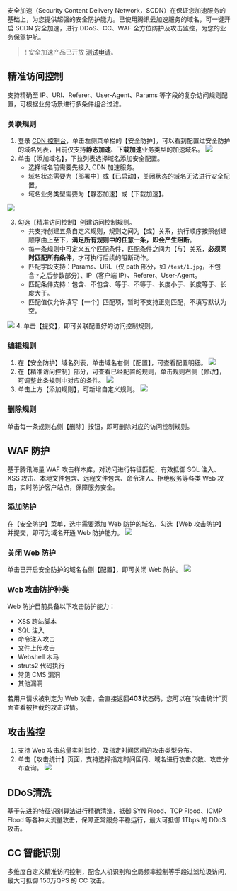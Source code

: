 安全加速（Security Content Delivery Network，SCDN）在保证您加速服务的基础上，为您提供超强的安全防护能力。已使用腾讯云加速服务的域名，可一键开启 SCDN 安全加速，进行 DDoS、CC、WAF 全方位防护及攻击监控，为您的业务保驾护航。

> ! 安全加速产品已开放 [测试申请](https://cloud.tencent.com/product/scdn)。

## 精准访问控制

支持精确至 IP、URI、Referer、User-Agent、Params 等字段的复杂访问规则配置，可根据业务场景进行多条件组合过滤。

### 关联规则

1. 登录 [CDN 控制台](https://console.cloud.tencent.com/cdn)，单击左侧菜单栏的【安全防护】，可以看到配置过安全防护的域名列表，目前仅支持**静态加速**、**下载加速**业务类型的加速域名。
![](https://main.qcloudimg.com/raw/892183be68807e71235de97a04e89cfe.png)
2. 单击【添加域名】，下拉列表选择域名添加安全配置。
   - 选择域名前需要先接入 CDN 加速服务。
   - 域名状态需要为【部署中】或【已启动】，关闭状态的域名无法进行安全配置。
   - 域名业务类型需要为【静态加速】或【下载加速】。
   
![](https://main.qcloudimg.com/raw/b6c703d764db0f4de22c3d4abe3161e5.png)

3. 勾选【精准访问控制】创建访问控制规则。
   - 共支持创建五条自定义规则，规则之间为【或】关系，执行顺序按照创建顺序由上至下，**满足所有规则中的任意一条，即会产生阻断**。
   - 每一条规则中可定义五个匹配条件，匹配条件之间为【与】关系，**必须同时匹配所有条件**，才可执行后续的阻断动作。
   - 匹配字段支持：Params、URL（仅 path 部分，如 ```/test/1.jpg```，不包含`？`之后参数部分）、IP（客户端 IP）、Referer、User-Agent。
   - 匹配条件支持：包含、不包含、等于、不等于、长度小于、长度等于、长度大于。
   - 匹配值仅允许填写【一个】匹配项，暂时不支持正则匹配，不填写默认为空。

![](https://main.qcloudimg.com/raw/e2dbf70d7a0bc1fc28e52a14a680126a.png)
4. 单击【提交】，即可关联配置好的访问控制规则。

### 编辑规则

1. 在【安全防护】域名列表，单击域名右侧【配置】，可查看配置明细。
![](https://main.qcloudimg.com/raw/41b344f0f27f9b5b3398d6dcbf9b0f80.png)
2. 在【精准访问控制】部分，可查看已经配置的规则，单击规则右侧【修改】，可调整此条规则中对应的条件。
![](https://main.qcloudimg.com/raw/8d339f6ed8a55560ef9b18937161e53a.png)
3. 单击上方【添加规则】，可新增自定义规则。
![](https://main.qcloudimg.com/raw/f8da5e554cb75bacdb7e43e9b1c37120.png)

### 删除规则

单击每一条规则右侧【删除】按钮，即可删除对应的访问控制规则。

## WAF 防护

基于腾讯海量 WAF 攻击样本库，对访问进行特征匹配，有效抵御 SQL 注入、XSS 攻击、本地文件包含、远程文件包含、命令注入、拒绝服务等各类 Web 攻击，实时防护客户站点，保障服务安全。

### 添加防护

在【安全防护】菜单，选中需要添加 Web 防护的域名，勾选【Web 攻击防护】并提交，即可为域名开通 Web 防护能力。
![](https://main.qcloudimg.com/raw/9f44531d88f7cd6d16017aae543d15f8.png)

### 关闭 Web 防护

单击已开启安全防护的域名右侧【配置】，即可关闭 Web 防护。
![](https://main.qcloudimg.com/raw/d885251ad049cc49ac027f294acce8a5.png)

### Web 攻击防护种类
Web 防护目前具备以下攻击防护能力：
- XSS 跨站脚本
- SQL 注入
- 命令注入攻击
- 文件上传攻击
- Webshell 木马
- struts2 代码执行
- 常见 CMS 漏洞
- 其他漏洞

若用户请求被判定为 Web 攻击，会直接返回**403**状态码，您可以在“攻击统计”页面查看被拦截的攻击详情。

## 攻击监控

1. 支持 Web 攻击总量实时监控，及指定时间区间的攻击类型分布。
2. 单击【攻击统计】页面，支持选择指定时间区间、域名进行攻击次数、攻击分布查询。
![](https://main.qcloudimg.com/raw/dee7d9a392d9d5b0773aa615205dfe01.png)

## DDoS清洗

基于先进的特征识别算法进行精确清洗，抵御 SYN Flood、TCP Flood、ICMP Flood 等各种大流量攻击，保障正常服务平稳运行，最大可抵御 1Tbps 的 DDoS 攻击。

## CC 智能识别

多维度自定义精准访问控制，配合人机识别和全局频率控制等手段过滤垃圾访问，最大可抵御 150万QPS 的 CC 攻击。
